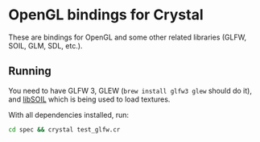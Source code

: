 # OpenGL bindings for Crystal

These are bindings for OpenGL and some other related libraries (GLFW, SOIL, GLM, SDL, etc.).

## Running

You need to have GLFW 3, GLEW (`brew install glfw3 glew` should do it), and [libSOIL](https://github.com/ggiraldez/libSOIL) which is being used to load textures.

With all dependencies installed, run:

```bash
cd spec && crystal test_glfw.cr
```
